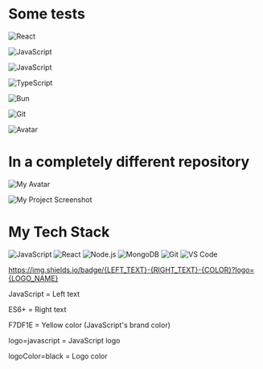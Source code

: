 # Some tests 

![React](https://img.shields.io/badge/React-18.2-61DAFB?logo=react)

![JavaScript](https://img.shields.io/badge/JavaScript-ES6+-F7DF1E?logo=javascript&logoColor=black)

![JavaScript](https://img.shields.io/badge/JavaScript-2023-yellow)

![TypeScript](https://img.shields.io/badge/TypeScript-5.0-3178C6?logo=typescript)

![Bun](https://img.shields.io/badge/Bun-1.0-000000?logo=bun)

![Git](https://img.shields.io/badge/Git-F05032?logo=git&logoColor=white)

![Avatar](https://api.adorable.io/avatars/200/Renato_image.png)


# In a completely different repository

![My Avatar](https://github.com/user-attachments/assets/714242fd-4e11-4533-8f5e-902a4c2b83fb)

![My Project Screenshot](https://github.com/user-attachments/assets/434fa575-8836-4b19-aa4f-be34bde6ee44)

# My Tech Stack

![JavaScript](https://img.shields.io/badge/JavaScript-ES6+-F7DF1E?logo=javascript&logoColor=black)
![React](https://img.shields.io/badge/React-18.2-61DAFB?logo=react)
![Node.js](https://img.shields.io/badge/Node.js-18.0-339933?logo=nodedotjs)
![MongoDB](https://img.shields.io/badge/MongoDB-5.0-47A248?logo=mongodb)
![Git](https://img.shields.io/badge/Git-F05032?logo=git&logoColor=white)
![VS Code](https://img.shields.io/badge/VS_Code-007ACC?logo=visualstudiocode)


https://img.shields.io/badge/{LEFT_TEXT}-{RIGHT_TEXT}-{COLOR}?logo={LOGO_NAME}


JavaScript = Left text

ES6+ = Right text

F7DF1E = Yellow color (JavaScript's brand color)

logo=javascript = JavaScript logo

logoColor=black = Logo color